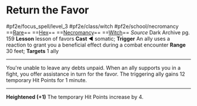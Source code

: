 # Return the Favor
#pf2e/focus_spell/level_3 #pf2e/class/witch #pf2e/school/necromancy 
==[Rare](../../../rules/traits/rare.md)== ==[Hex](../../../Traits/Hex.md)== ==[Necromancy](../../../rules/traits/necromancy.md)== ==[Witch](../../../Traits/Witch.md)==
*Source* Dark Archive pg. 159
**Lesson** lesson of favors
**Cast** ◄ somatic; **Trigger** An ally uses a reaction to grant you a beneficial effect during a combat encounter
**Range** 30 feet; **Targets** 1 ally

---
You're unable to leave any debts unpaid. When an ally supports you in a fight, you offer assistance in turn for the favor. The triggering ally gains 12 temporary Hit Points for 1 minute.

<hr>

**Heightened (+1)** The temporary Hit Points increase by 4.